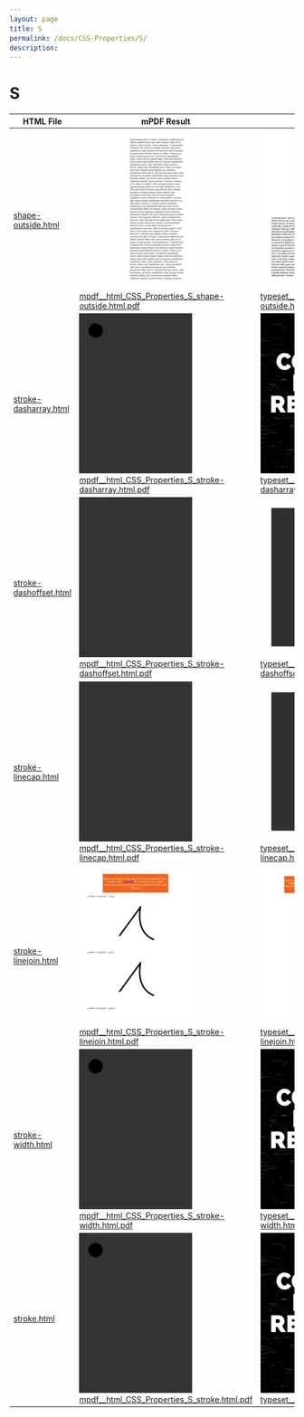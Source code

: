 ```yaml
---
layout: page
title: S
permalink: /docs/CSS-Properties/S/
description: 
---
```


# S

| HTML File | mPDF Result | typeset.sh Result | PDFreactor Result |
|---------|---------|---------|---------|
| [shape-outside.html](/html/CSS%20Properties/S/shape-outside.html) | ![](mpdf__html_CSS_Properties_S_shape-outside.html.png) [mpdf__html_CSS_Properties_S_shape-outside.html.pdf](mpdf__html_CSS_Properties_S_shape-outside.html.pdf) | ![](typeset__html_CSS_Properties_S_shape-outside.html.png) [typeset__html_CSS_Properties_S_shape-outside.html.pdf](typeset__html_CSS_Properties_S_shape-outside.html.pdf) | ![](pdfreactor__html_CSS_Properties_S_shape-outside.html.png) [pdfreactor__html_CSS_Properties_S_shape-outside.html.pdf](pdfreactor__html_CSS_Properties_S_shape-outside.html.pdf) |
| [stroke-dasharray.html](/html/CSS%20Properties/S/stroke-dasharray.html) | ![](mpdf__html_CSS_Properties_S_stroke-dasharray.html.png) [mpdf__html_CSS_Properties_S_stroke-dasharray.html.pdf](mpdf__html_CSS_Properties_S_stroke-dasharray.html.pdf) | ![](typeset__html_CSS_Properties_S_stroke-dasharray.html.png) [typeset__html_CSS_Properties_S_stroke-dasharray.html.pdf](typeset__html_CSS_Properties_S_stroke-dasharray.html.pdf) | ![](pdfreactor__html_CSS_Properties_S_stroke-dasharray.html.png) [pdfreactor__html_CSS_Properties_S_stroke-dasharray.html.pdf](pdfreactor__html_CSS_Properties_S_stroke-dasharray.html.pdf) |
| [stroke-dashoffset.html](/html/CSS%20Properties/S/stroke-dashoffset.html) | ![](mpdf__html_CSS_Properties_S_stroke-dashoffset.html.png) [mpdf__html_CSS_Properties_S_stroke-dashoffset.html.pdf](mpdf__html_CSS_Properties_S_stroke-dashoffset.html.pdf) | ![](typeset__html_CSS_Properties_S_stroke-dashoffset.html.png) [typeset__html_CSS_Properties_S_stroke-dashoffset.html.pdf](typeset__html_CSS_Properties_S_stroke-dashoffset.html.pdf) | ![](pdfreactor__html_CSS_Properties_S_stroke-dashoffset.html.png) [pdfreactor__html_CSS_Properties_S_stroke-dashoffset.html.pdf](pdfreactor__html_CSS_Properties_S_stroke-dashoffset.html.pdf) |
| [stroke-linecap.html](/html/CSS%20Properties/S/stroke-linecap.html) | ![](mpdf__html_CSS_Properties_S_stroke-linecap.html.png) [mpdf__html_CSS_Properties_S_stroke-linecap.html.pdf](mpdf__html_CSS_Properties_S_stroke-linecap.html.pdf) | ![](typeset__html_CSS_Properties_S_stroke-linecap.html.png) [typeset__html_CSS_Properties_S_stroke-linecap.html.pdf](typeset__html_CSS_Properties_S_stroke-linecap.html.pdf) | ![](pdfreactor__html_CSS_Properties_S_stroke-linecap.html.png) [pdfreactor__html_CSS_Properties_S_stroke-linecap.html.pdf](pdfreactor__html_CSS_Properties_S_stroke-linecap.html.pdf) |
| [stroke-linejoin.html](/html/CSS%20Properties/S/stroke-linejoin.html) | ![](mpdf__html_CSS_Properties_S_stroke-linejoin.html.png) [mpdf__html_CSS_Properties_S_stroke-linejoin.html.pdf](mpdf__html_CSS_Properties_S_stroke-linejoin.html.pdf) | ![](typeset__html_CSS_Properties_S_stroke-linejoin.html.png) [typeset__html_CSS_Properties_S_stroke-linejoin.html.pdf](typeset__html_CSS_Properties_S_stroke-linejoin.html.pdf) | ![](pdfreactor__html_CSS_Properties_S_stroke-linejoin.html.png) [pdfreactor__html_CSS_Properties_S_stroke-linejoin.html.pdf](pdfreactor__html_CSS_Properties_S_stroke-linejoin.html.pdf) |
| [stroke-width.html](/html/CSS%20Properties/S/stroke-width.html) | ![](mpdf__html_CSS_Properties_S_stroke-width.html.png) [mpdf__html_CSS_Properties_S_stroke-width.html.pdf](mpdf__html_CSS_Properties_S_stroke-width.html.pdf) | ![](typeset__html_CSS_Properties_S_stroke-width.html.png) [typeset__html_CSS_Properties_S_stroke-width.html.pdf](typeset__html_CSS_Properties_S_stroke-width.html.pdf) | ![](pdfreactor__html_CSS_Properties_S_stroke-width.html.png) [pdfreactor__html_CSS_Properties_S_stroke-width.html.pdf](pdfreactor__html_CSS_Properties_S_stroke-width.html.pdf) |
| [stroke.html](/html/CSS%20Properties/S/stroke.html) | ![](mpdf__html_CSS_Properties_S_stroke.html.png) [mpdf__html_CSS_Properties_S_stroke.html.pdf](mpdf__html_CSS_Properties_S_stroke.html.pdf) | ![](typeset__html_CSS_Properties_S_stroke.html.png) [typeset__html_CSS_Properties_S_stroke.html.pdf](typeset__html_CSS_Properties_S_stroke.html.pdf) | ![](pdfreactor__html_CSS_Properties_S_stroke.html.png) [pdfreactor__html_CSS_Properties_S_stroke.html.pdf](pdfreactor__html_CSS_Properties_S_stroke.html.pdf) |
